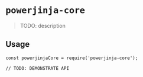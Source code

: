 # `powerjinja-core`

> TODO: description

## Usage

```
const powerjinjaCore = require('powerjinja-core');

// TODO: DEMONSTRATE API
```
